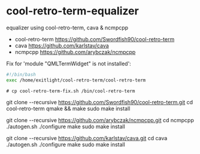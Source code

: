 # cool-retro-term-equalizer
   
   
equalizer using cool-retro-term, cava &amp; ncmpcpp
   
- cool-retro-term  https://github.com/Swordfish90/cool-retro-term
- cava https://github.com/karlstav/cava
- ncmpcpp  https://github.com/arybczak/ncmpcpp
    
    
Fix for 'module "QMLTermWidget" is not installed':
```sh
#!/bin/bash
exec /home/exitlight/cool-retro-term/cool-retro-term
```
  
   
`# cp cool-retro-term-fix.sh /bin/cool-retro-term`
  
  
git clone --recursive https://github.com/Swordfish90/cool-retro-term.git
cd cool-retro-term
qmake && make
sudo make install
  
  
git clone --recursive https://github.com/arybczak/ncmpcpp.git
cd ncmpcpp
./autogen.sh
./configure
make
sudo make install
  
  
git clone --recursive https://github.com/karlstav/cava.git
cd cava 
./autogen.sh
./configure
make
sudo make install
